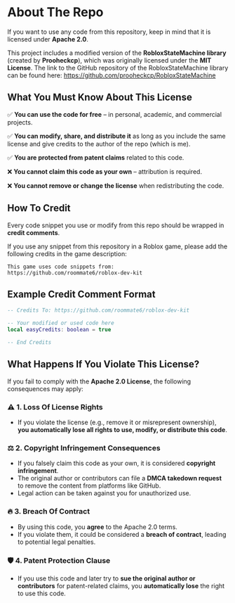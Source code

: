 # About The Repo

If you want to use any code from this repository, keep in mind that it is licensed under **Apache 2.0**.

This project includes a modified version of the **RobloxStateMachine library** (created by **Prooheckcp**), which was originally licensed under the **MIT License**. The link to the GitHub repository of the RobloxStateMachine library can be found here: https://github.com/prooheckcp/RobloxStateMachine

## What You Must Know About This License

✅ **You can use the code for free** – in personal, academic, and commercial projects.

✅ **You can modify, share, and distribute it** as long as you include the same license and give credits to the author of the repo (which is me).

✅ **You are protected from patent claims** related to this code.

❌ **You cannot claim this code as your own** – attribution is required.

❌ **You cannot remove or change the license** when redistributing the code.

## How To Credit

Every code snippet you use or modify from this repo should be wrapped in **credit comments**.

If you use any snippet from this repository in a Roblox game, please add the following credits in the game description:

```
This game uses code snippets from: https://github.com/roommate6/roblox-dev-kit
```

## Example Credit Comment Format

```Lua
-- Credits To: https://github.com/roommate6/roblox-dev-kit

-- Your modified or used code here
local easyCredits: boolean = true

-- End Credits
```

## What Happens If You Violate This License?

If you fail to comply with the **Apache 2.0 License**, the following consequences may apply:

### ⚠️ **1. Loss Of License Rights**
- If you violate the license (e.g., remove it or misrepresent ownership), **you automatically lose all rights to use, modify, or distribute this code**.

### ⚖️ **2. Copyright Infringement Consequences**
- If you falsely claim this code as your own, it is considered **copyright infringement**.
- The original author or contributors can file a **DMCA takedown request** to remove the content from platforms like GitHub.
- Legal action can be taken against you for unauthorized use.

### 🔥 **3. Breach Of Contract**
- By using this code, you **agree** to the Apache 2.0 terms.
- If you violate them, it could be considered a **breach of contract**, leading to potential legal penalties.

### 🛡 **4. Patent Protection Clause**
- If you use this code and later try to **sue the original author or contributors** for patent-related claims, you **automatically lose** the right to use this code.

